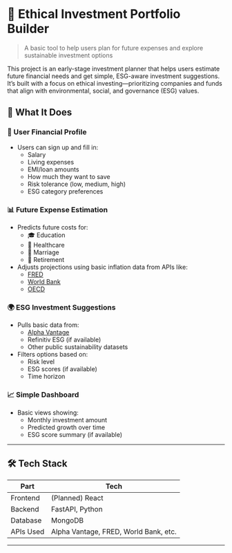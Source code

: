 # 🌱 Ethical Investment Portfolio Builder

> A basic tool to help users plan for future expenses and explore sustainable investment options

This project is an early-stage investment planner that helps users estimate future financial needs and get simple, ESG-aware investment suggestions. It’s built with a focus on ethical investing—prioritizing companies and funds that align with environmental, social, and governance (ESG) values.

## 🚀 What It Does

### 👤 User Financial Profile

- Users can sign up and fill in:
  - Salary
  - Living expenses
  - EMI/loan amounts
  - How much they want to save
  - Risk tolerance (low, medium, high)
  - ESG category preferences

### 📊 Future Expense Estimation

- Predicts future costs for:
  - 🎓 Education
  - 🏥 Healthcare
  - 💍 Marriage
  - 👵 Retirement
- Adjusts projections using basic inflation data from APIs like:
  - [FRED](https://fred.stlouisfed.org/)
  - [World Bank](https://data.worldbank.org/)
  - [OECD](https://data.oecd.org/)

### 🌍 ESG Investment Suggestions

- Pulls basic data from:
  - [Alpha Vantage](https://www.alphavantage.co/)
  - Refinitiv ESG (if available)
  - Other public sustainability datasets
- Filters options based on:
  - Risk level
  - ESG scores (if available)
  - Time horizon

### 📈 Simple Dashboard

- Basic views showing:
  - Monthly investment amount
  - Predicted growth over time
  - ESG score summary (if available)

---

## 🛠 Tech Stack

| Part      | Tech                                  |
| --------- | ------------------------------------- |
| Frontend  | (Planned) React                       |
| Backend   | FastAPI, Python                       |
| Database  | MongoDB                               |
| APIs Used | Alpha Vantage, FRED, World Bank, etc. |

---
